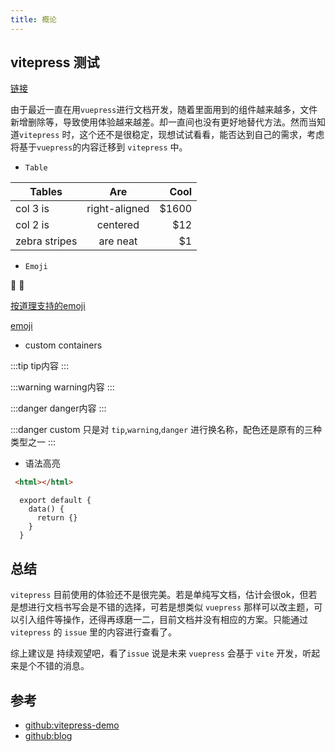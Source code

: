 ```yaml
---
title: 概论
---
```


## vitepress 测试

[链接](https://vitepress.vuejs.org/)

由于最近一直在用`vuepress`进行文档开发，随着里面用到的组件越来越多，文件新增删除等，导致使用体验越来越差。却一直间也没有更好地替代方法。然而当知道`vitepress` 时，这个还不是很稳定，现想试试看看，能否达到自己的需求，考虑将基于`vuepress`的内容迁移到 `vitepress` 中。

+ `Table`

| Tables        | Are           | Cool  |
| ------------- |:-------------:| -----:|
| col 3 is      | right-aligned | $1600 |
| col 2 is      | centered      |   $12 |
| zebra stripes | are neat      |    $1 |

+ `Emoji`

:tada: :100:

[按道理支持的emoji](https://github.com/markdown-it/markdown-it-emoji/blob/master/lib/data/full.json)

[emoji](./emoji.md)


+ custom containers

:::tip
 tip内容
:::

:::warning
 warning内容
:::

:::danger
 danger内容
:::

:::danger custom
  只是对 `tip`,`warning`,`danger` 进行换名称，配色还是原有的三种类型之一
:::

+ 语法高亮

```html
 <html></html>
```

```js{2}
  export default {
    data() {
      return {}
    }
  }
```

## 总结

`vitepress` 目前使用的体验还不是很完美。若是单纯写文档，估计会很ok，但若是想进行文档书写会是不错的选择，可若是想类似 `vuepress` 那样可以改主题，可以引入组件等操作，还得再琢磨一二，目前文档并没有相应的方案。只能通过 `vitepress` 的 `issue` 里的内容进行查看了。

综上建议是 持续观望吧，看了`issue` 说是未来 `vuepress` 会基于 `vite` 开发，听起来是个不错的消息。

## 参考

+ [github:vitepress-demo](https://github.com/veaba/vitepress-demo)
+ [github:blog](https://github.com/CrazyMrYan/blog)